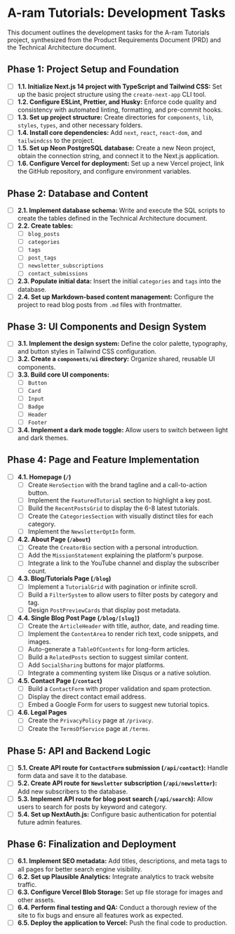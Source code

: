 # A-ram Tutorials: Development Tasks

This document outlines the development tasks for the A-ram Tutorials project, synthesized from the Product Requirements Document (PRD) and the Technical Architecture document.

## Phase 1: Project Setup and Foundation

- [ ] **1.1. Initialize Next.js 14 project with TypeScript and Tailwind CSS:** Set up the basic project structure using the `create-next-app` CLI tool.
- [ ] **1.2. Configure ESLint, Prettier, and Husky:** Enforce code quality and consistency with automated linting, formatting, and pre-commit hooks.
- [ ] **1.3. Set up project structure:** Create directories for `components`, `lib`, `styles`, `types`, and other necessary folders.
- [ ] **1.4. Install core dependencies:** Add `next`, `react`, `react-dom`, and `tailwindcss` to the project.
- [ ] **1.5. Set up Neon PostgreSQL database:** Create a new Neon project, obtain the connection string, and connect it to the Next.js application.
- [ ] **1.6. Configure Vercel for deployment:** Set up a new Vercel project, link the GitHub repository, and configure environment variables.

## Phase 2: Database and Content

- [ ] **2.1. Implement database schema:** Write and execute the SQL scripts to create the tables defined in the Technical Architecture document.
- [ ] **2.2. Create tables:**
  - [ ] `blog_posts`
  - [ ] `categories`
  - [ ] `tags`
  - [ ] `post_tags`
  - [ ] `newsletter_subscriptions`
  - [ ] `contact_submissions`
- [ ] **2.3. Populate initial data:** Insert the initial `categories` and `tags` into the database.
- [ ] **2.4. Set up Markdown-based content management:** Configure the project to read blog posts from `.md` files with frontmatter.

## Phase 3: UI Components and Design System

- [ ] **3.1. Implement the design system:** Define the color palette, typography, and button styles in Tailwind CSS configuration.
- [ ] **3.2. Create a `components/ui` directory:** Organize shared, reusable UI components.
- [ ] **3.3. Build core UI components:**
  - [ ] `Button`
  - [ ] `Card`
  - [ ] `Input`
  - [ ] `Badge`
  - [ ] `Header`
  - [ ] `Footer`
- [ ] **3.4. Implement a dark mode toggle:** Allow users to switch between light and dark themes.

## Phase 4: Page and Feature Implementation

- [ ] **4.1. Homepage (`/`)**
  - [ ] Create `HeroSection` with the brand tagline and a call-to-action button.
  - [ ] Implement the `FeaturedTutorial` section to highlight a key post.
  - [ ] Build the `RecentPostsGrid` to display the 6-8 latest tutorials.
  - [ ] Create the `CategoriesSection` with visually distinct tiles for each category.
  - [ ] Implement the `NewsletterOptIn` form.
- [ ] **4.2. About Page (`/about`)**
  - [ ] Create the `CreatorBio` section with a personal introduction.
  - [ ] Add the `MissionStatement` explaining the platform's purpose.
  - [ ] Integrate a link to the YouTube channel and display the subscriber count.
- [ ] **4.3. Blog/Tutorials Page (`/blog`)**
  - [ ] Implement a `TutorialGrid` with pagination or infinite scroll.
  - [ ] Build a `FilterSystem` to allow users to filter posts by category and tag.
  - [ ] Design `PostPreviewCards` that display post metadata.
- [ ] **4.4. Single Blog Post Page (`/blog/[slug]`)**
  - [ ] Create the `ArticleHeader` with title, author, date, and reading time.
  - [ ] Implement the `ContentArea` to render rich text, code snippets, and images.
  - [ ] Auto-generate a `TableOfContents` for long-form articles.
  - [ ] Build a `RelatedPosts` section to suggest similar content.
  - [ ] Add `SocialSharing` buttons for major platforms.
  - [ ] Integrate a commenting system like Disqus or a native solution.
- [ ] **4.5. Contact Page (`/contact`)**
  - [ ] Build a `ContactForm` with proper validation and spam protection.
  - [ ] Display the direct contact email address.
  - [ ] Embed a Google Form for users to suggest new tutorial topics.
- [ ] **4.6. Legal Pages**
  - [ ] Create the `PrivacyPolicy` page at `/privacy`.
  - [ ] Create the `TermsOfService` page at `/terms`.

## Phase 5: API and Backend Logic

- [ ] **5.1. Create API route for `ContactForm` submission (`/api/contact`):** Handle form data and save it to the database.
- [ ] **5.2. Create API route for `Newsletter` subscription (`/api/newsletter`):** Add new subscribers to the database.
- [ ] **5.3. Implement API route for blog post search (`/api/search`):** Allow users to search for posts by keyword and category.
- [ ] **5.4. Set up NextAuth.js:** Configure basic authentication for potential future admin features.

## Phase 6: Finalization and Deployment

- [ ] **6.1. Implement SEO metadata:** Add titles, descriptions, and meta tags to all pages for better search engine visibility.
- [ ] **6.2. Set up Plausible Analytics:** Integrate analytics to track website traffic.
- [ ] **6.3. Configure Vercel Blob Storage:** Set up file storage for images and other assets.
- [ ] **6.4. Perform final testing and QA:** Conduct a thorough review of the site to fix bugs and ensure all features work as expected.
- [ ] **6.5. Deploy the application to Vercel:** Push the final code to production.
